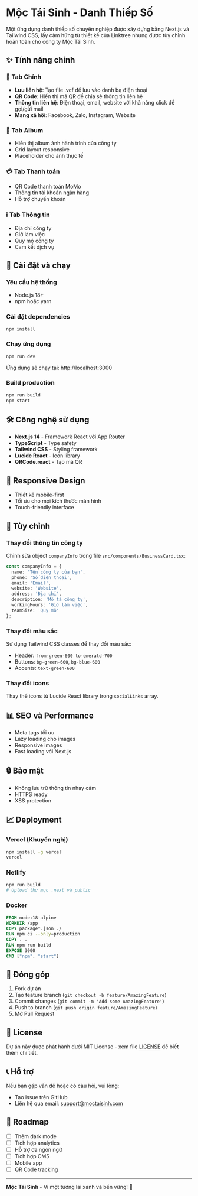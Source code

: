 # Mộc Tái Sinh - Danh Thiếp Số

Một ứng dụng danh thiếp số chuyên nghiệp được xây dựng bằng Next.js và Tailwind CSS, lấy cảm hứng từ thiết kế của Linktree nhưng được tùy chỉnh hoàn toàn cho công ty Mộc Tái Sinh.

## ✨ Tính năng chính

### 🎯 Tab Chính
- **Lưu liên hệ**: Tạo file .vcf để lưu vào danh bạ điện thoại
- **QR Code**: Hiển thị mã QR để chia sẻ thông tin liên hệ
- **Thông tin liên hệ**: Điện thoại, email, website với khả năng click để gọi/gửi mail
- **Mạng xã hội**: Facebook, Zalo, Instagram, Website

### 📸 Tab Album
- Hiển thị album ảnh hành trình của công ty
- Grid layout responsive
- Placeholder cho ảnh thực tế

### 💳 Tab Thanh toán
- QR Code thanh toán MoMo
- Thông tin tài khoản ngân hàng
- Hỗ trợ chuyển khoản

### ℹ️ Tab Thông tin
- Địa chỉ công ty
- Giờ làm việc
- Quy mô công ty
- Cam kết dịch vụ

## 🚀 Cài đặt và chạy

### Yêu cầu hệ thống
- Node.js 18+ 
- npm hoặc yarn

### Cài đặt dependencies
```bash
npm install
```

### Chạy ứng dụng
```bash
npm run dev
```

Ứng dụng sẽ chạy tại: http://localhost:3000

### Build production
```bash
npm run build
npm start
```

## 🛠️ Công nghệ sử dụng

- **Next.js 14** - Framework React với App Router
- **TypeScript** - Type safety
- **Tailwind CSS** - Styling framework
- **Lucide React** - Icon library
- **QRCode.react** - Tạo mã QR

## 📱 Responsive Design

- Thiết kế mobile-first
- Tối ưu cho mọi kích thước màn hình
- Touch-friendly interface

## 🎨 Tùy chỉnh

### Thay đổi thông tin công ty
Chỉnh sửa object `companyInfo` trong file `src/components/BusinessCard.tsx`:

```typescript
const companyInfo = {
  name: 'Tên công ty của bạn',
  phone: 'Số điện thoại',
  email: 'Email',
  website: 'Website',
  address: 'Địa chỉ',
  description: 'Mô tả công ty',
  workingHours: 'Giờ làm việc',
  teamSize: 'Quy mô'
};
```

### Thay đổi màu sắc
Sử dụng Tailwind CSS classes để thay đổi màu sắc:
- Header: `from-green-600 to-emerald-700`
- Buttons: `bg-green-600`, `bg-blue-600`
- Accents: `text-green-600`

### Thay đổi icons
Thay thế icons từ Lucide React library trong `socialLinks` array.

## 📊 SEO và Performance

- Meta tags tối ưu
- Lazy loading cho images
- Responsive images
- Fast loading với Next.js

## 🔒 Bảo mật

- Không lưu trữ thông tin nhạy cảm
- HTTPS ready
- XSS protection

## 📈 Deployment

### Vercel (Khuyến nghị)
```bash
npm install -g vercel
vercel
```

### Netlify
```bash
npm run build
# Upload thư mục .next và public
```

### Docker
```dockerfile
FROM node:18-alpine
WORKDIR /app
COPY package*.json ./
RUN npm ci --only=production
COPY . .
RUN npm run build
EXPOSE 3000
CMD ["npm", "start"]
```

## 🤝 Đóng góp

1. Fork dự án
2. Tạo feature branch (`git checkout -b feature/AmazingFeature`)
3. Commit changes (`git commit -m 'Add some AmazingFeature'`)
4. Push to branch (`git push origin feature/AmazingFeature`)
5. Mở Pull Request

## 📄 License

Dự án này được phát hành dưới MIT License - xem file [LICENSE](LICENSE) để biết thêm chi tiết.

## 📞 Hỗ trợ

Nếu bạn gặp vấn đề hoặc có câu hỏi, vui lòng:
- Tạo issue trên GitHub
- Liên hệ qua email: support@moctaisinh.com

## 🎯 Roadmap

- [ ] Thêm dark mode
- [ ] Tích hợp analytics
- [ ] Hỗ trợ đa ngôn ngữ
- [ ] Tích hợp CMS
- [ ] Mobile app
- [ ] QR Code tracking

---

**Mộc Tái Sinh** - Vì một tương lai xanh và bền vững! 🌱
